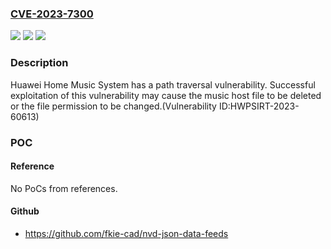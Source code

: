 ### [CVE-2023-7300](https://cve.mitre.org/cgi-bin/cvename.cgi?name=CVE-2023-7300)
![](https://img.shields.io/static/v1?label=Product&message=HarmonyOS%20AILife%20Solution%208.0&color=blue)
![](https://img.shields.io/static/v1?label=Version&message=HarmonyOS%20AILife%20Audio%20Service%203.0.2.307%20&color=brightgreen)
![](https://img.shields.io/static/v1?label=Vulnerability&message=CWE-35%20Path%20Traversal&color=brightgreen)

### Description

Huawei Home Music System has a path traversal vulnerability. Successful exploitation of this vulnerability may cause the music host file to be deleted or the file permission to be changed.(Vulnerability ID:HWPSIRT-2023-60613)

### POC

#### Reference
No PoCs from references.

#### Github
- https://github.com/fkie-cad/nvd-json-data-feeds


